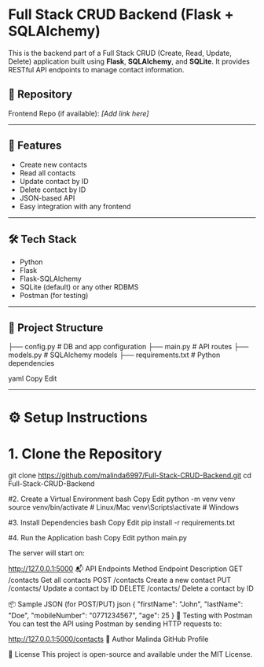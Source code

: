 # Full Stack CRUD Backend (Flask + SQLAlchemy)

This is the backend part of a Full Stack CRUD (Create, Read, Update, Delete) application built using **Flask**, **SQLAlchemy**, and **SQLite**. It provides RESTful API endpoints to manage contact information.

## 🔗 Repository

Frontend Repo (if available): _[Add link here]_

---

## 🚀 Features

- Create new contacts
- Read all contacts
- Update contact by ID
- Delete contact by ID
- JSON-based API
- Easy integration with any frontend

---

## 🛠️ Tech Stack

- Python
- Flask
- Flask-SQLAlchemy
- SQLite (default) or any other RDBMS
- Postman (for testing)

---

## 📂 Project Structure

├── config.py # DB and app configuration
├── main.py # API routes
├── models.py # SQLAlchemy models
├── requirements.txt # Python dependencies

yaml
Copy
Edit

---

# ⚙️ Setup Instructions

# 1. Clone the Repository

git clone https://github.com/malinda6997/Full-Stack-CRUD-Backend.git
cd Full-Stack-CRUD-Backend

#2. Create a Virtual Environment
bash
Copy
Edit
python -m venv venv
source venv/bin/activate       # Linux/Mac
venv\Scripts\activate          # Windows

#3. Install Dependencies
bash
Copy
Edit
pip install -r requirements.txt

#4. Run the Application
bash
Copy
Edit
python main.py

The server will start on:

http://127.0.0.1:5000
📬 API Endpoints
Method	Endpoint	Description
GET	/contacts	Get all contacts
POST	/contacts	Create a new contact
PUT	/contacts/<id>	Update a contact by ID
DELETE	/contacts/<id>	Delete a contact by ID

📦 Sample JSON (for POST/PUT)
json
{
  "firstName": "John",
  "lastName": "Doe",
  "mobileNumber": "0771234567",
  "age": 25
}
🧪 Testing with Postman
You can test the API using Postman by sending HTTP requests to:

http://127.0.0.1:5000/contacts
🙌 Author
Malinda
GitHub Profile

📄 License
This project is open-source and available under the MIT License.


